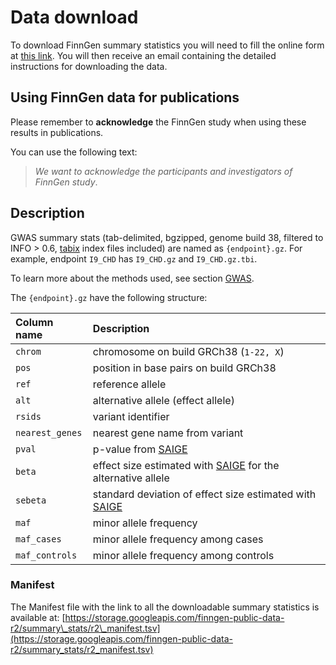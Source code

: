 # Data download

To download FinnGen summary statistics you will need to fill the online form at  [this link](https://elomake.helsinki.fi/lomakkeet/102575/lomake.html). You will then receive an email containing the detailed instructions for downloading the data.

## Using FinnGen data for publications

Please remember to **acknowledge** the FinnGen study when using these results in publications. 

You can use the following text: 

> _We want to acknowledge the participants and investigators of FinnGen study_.

## Description

GWAS summary stats \(tab-delimited, bgzipped, genome build 38, filtered to INFO &gt; 0.6, [tabix](https://github.com/samtools/htslib) index files included\) are named as `{endpoint}.gz`. For example, endpoint `I9_CHD` has `I9_CHD.gz`  and `I9_CHD.gz.tbi`.

To learn more about the methods used, see section [GWAS](methods/phewas/).  

The `{endpoint}.gz` have the following structure:

| Column name | Description |
| :--- | :--- |
| `chrom` | chromosome on build GRCh38 \(`1-22, X`\) |
| `pos` | position in base pairs on build GRCh38 |
| `ref` | reference allele |
| `alt` | alternative allele \(effect allele\) |
| `rsids` | variant identifier |
| `nearest_genes` | nearest gene name from variant |
| `pval` | p-value from [SAIGE](https://github.com/weizhouUMICH/SAIGE) |
| `beta` | effect size estimated with [SAIGE](https://github.com/weizhouUMICH/SAIGE) for the alternative allele |
| `sebeta` | standard deviation of effect size estimated with [SAIGE](https://github.com/weizhouUMICH/SAIGE) |
| `maf` | minor allele frequency |
| `maf_cases` | minor allele frequency among cases |
| `maf_controls` | minor allele frequency among controls |

### Manifest

The Manifest file with the link to all the downloadable summary statistics is available at: [https://storage.googleapis.com/finngen-public-data-r2/summary\_stats/r2\_manifest.tsv](https://storage.googleapis.com/finngen-public-data-r2/summary_stats/r2_manifest.tsv)

